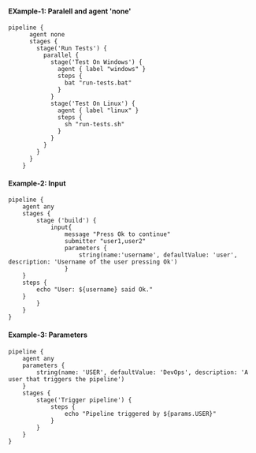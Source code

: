 #### EXample-1: Paralell and agent 'none'
    pipeline {
          agent none
          stages {
            stage('Run Tests') {
              parallel {
                stage('Test On Windows') {
                  agent { label "windows" }
                  steps {
                    bat "run-tests.bat"
                  }
                }
                stage('Test On Linux') {
                  agent { label "linux" }
                  steps {
                    sh "run-tests.sh"
                  }
                }
              }
            }
          }
        }

#### Example-2: Input

    pipeline {
        agent any
        stages {
            stage ('build') {			
                input{
                    message "Press Ok to continue"
                    submitter "user1,user2"
                    parameters {
                        string(name:'username', defaultValue: 'user', description: 'Username of the user pressing Ok')
                    }
		}
		steps { 
			echo "User: ${username} said Ok."
		}
            }
        }
    }
    
#### Example-3: Parameters

	pipeline {
		agent any
		parameters {
			string(name: 'USER', defaultValue: 'DevOps', description: 'A user that triggers the pipeline')
		}
		stages {
			stage('Trigger pipeline') {
				steps {
					echo "Pipeline triggered by ${params.USER}"
				}
			}
		}
	}
